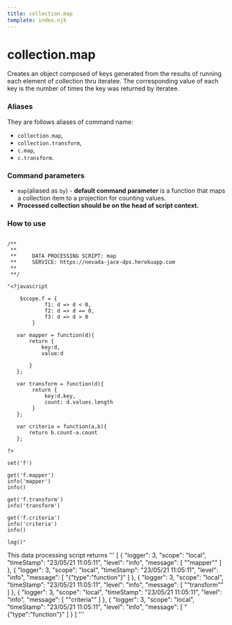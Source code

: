 ```yaml
---
title: collection.map
template: index.njk
---
```

# collection.map
Creates an object composed of keys generated from the results of running each element of collection thru iteratee. The corresponding value of each key is the number of times the key was returned by iteratee.


### Aliases
They are follows aliases of command name: 
+ ```collection.map```,  
+ ```collection.transform```, 
+ ```c.map```, 
+ ```c.transform```.


### Command parameters
    
+ ```map```(aliased as ```by```) - **default command parameter** is a function that maps a collection item to a projection for counting values.
+ **Processed collection should be on the head of script context.** 

### How to use

```dps

/**
 **
 **     DATA PROCESSING SCRIPT: map
 **     SERVICE: https://nevada-jace-dps.herokuapp.com
 **
 **/

"<?javascript

    $scope.f = {
            f1: d => d < 0,
            f2: d => d == 0,
            f3: d => d > 0
        }
   
   var mapper = function(d){
       return {
           key:d, 
           value:d
           
       }
   };
   
   var transform = function(d){
        return {
            key:d.key, 
            count: d.values.length
        }
   };
   
   var criteria = function(a,b){
       return b.count-a.count
   };
   
?>

set('f')

get('f.mapper')
info('mapper')
info()

get('f.transform')
info('transform')

get('f.criteria')
info('criteria')
info()

log()"

```

This data processing script returns
'''
[
    {
        "logger": 3,
        "scope": "local",
        "timeStamp": "23/05/21 11:05:11",
        "level": "info",
        "message": [
            "\"mapper\""
        ]
    },
    {
        "logger": 3,
        "scope": "local",
        "timeStamp": "23/05/21 11:05:11",
        "level": "info",
        "message": [
            "{\"type\":\"function\"}"
        ]
    },
    {
        "logger": 3,
        "scope": "local",
        "timeStamp": "23/05/21 11:05:11",
        "level": "info",
        "message": [
            "\"transform\""
        ]
    },
    {
        "logger": 3,
        "scope": "local",
        "timeStamp": "23/05/21 11:05:11",
        "level": "info",
        "message": [
            "\"criteria\""
        ]
    },
    {
        "logger": 3,
        "scope": "local",
        "timeStamp": "23/05/21 11:05:11",
        "level": "info",
        "message": [
            "{\"type\":\"function\"}"
        ]
    }
]
'''

